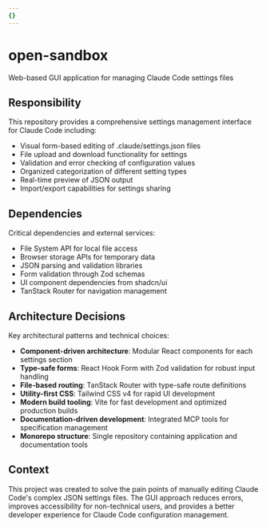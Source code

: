 ```yaml
---
{}
---
```


# open-sandbox

Web-based GUI application for managing Claude Code settings files

## Responsibility

This repository provides a comprehensive settings management interface for Claude Code including:
- Visual form-based editing of .claude/settings.json files
- File upload and download functionality for settings
- Validation and error checking of configuration values
- Organized categorization of different setting types
- Real-time preview of JSON output
- Import/export capabilities for settings sharing

## Dependencies

Critical dependencies and external services:
- File System API for local file access
- Browser storage APIs for temporary data
- JSON parsing and validation libraries
- Form validation through Zod schemas
- UI component dependencies from shadcn/ui
- TanStack Router for navigation management

## Architecture Decisions

Key architectural patterns and technical choices:
- **Component-driven architecture**: Modular React components for each settings section
- **Type-safe forms**: React Hook Form with Zod validation for robust input handling
- **File-based routing**: TanStack Router with type-safe route definitions
- **Utility-first CSS**: Tailwind CSS v4 for rapid UI development
- **Modern build tooling**: Vite for fast development and optimized production builds
- **Documentation-driven development**: Integrated MCP tools for specification management
- **Monorepo structure**: Single repository containing application and documentation tools

## Context

This project was created to solve the pain points of manually editing Claude Code's complex JSON settings files. The GUI approach reduces errors, improves accessibility for non-technical users, and provides a better developer experience for Claude Code configuration management.